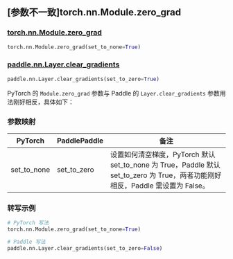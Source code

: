 ## [参数不一致]torch.nn.Module.zero_grad

### [torch.nn.Module.zero_grad](https://pytorch.org/docs/stable/generated/torch.nn.Module.html#torch.nn.Module.zero_grad)

```python
torch.nn.Module.zero_grad(set_to_none=True)
```

### [paddle.nn.Layer.clear_gradients](https://www.paddlepaddle.org.cn/documentation/docs/zh/develop/api/paddle/nn/Layer_cn.html#clear-gradients)

```python
paddle.nn.Layer.clear_gradients(set_to_zero=True)
```

PyTorch 的 `Module.zero_grad` 参数与 Paddle 的 `Layer.clear_gradients` 参数用法刚好相反，具体如下：

### 参数映射

| PyTorch     | PaddlePaddle | 备注                                             |
| ----------- | ------------ | ------------------------------------------------ |
| set_to_none | set_to_zero  | 设置如何清空梯度，PyTorch 默认 set_to_none 为 True，Paddle 默认 set_to_zero 为 True，两者功能刚好相反，Paddle 需设置为 False。 |

### 转写示例

```python
# PyTorch 写法
torch.nn.Module.zero_grad(set_to_none=True)

# Paddle 写法
paddle.nn.Layer.clear_gradients(set_to_zero=False)
```

